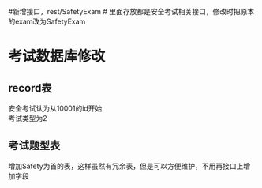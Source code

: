 #新增接口，rest/SafetyExam  #
里面存放都是安全考试相关接口，修改时把原本的exam改为SafetyExam
# 考试数据库修改 #
## record表 ##
安全考试认为从10001的id开始
</br>
考试类型为2
## 考试题型表 ##
增加Safety为首的表，这样虽然有冗余表，但是可以方便维护，不用再接口上增加字段